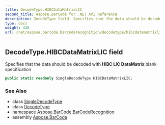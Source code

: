```yaml
---
title: DecodeType.HIBCDataMatrixLIC
second_title: Aspose.BarCode for .NET API Reference
description: DecodeType field. Specifies that the data should be decoded with HIBC LIC DataMatrix blank specification
type: docs
weight: 430
url: /net/aspose.barcode.barcoderecognition/decodetype/hibcdatamatrixlic/
---
```

## DecodeType.HIBCDataMatrixLIC field

Specifies that the data should be decoded with **HIBC LIC DataMatrix** blank specification

```csharp
public static readonly SingleDecodeType HIBCDataMatrixLIC;
```

### See Also

* class [SingleDecodeType](../../singledecodetype/)
* class [DecodeType](../)
* namespace [Aspose.BarCode.BarCodeRecognition](../../decodetype/)
* assembly [Aspose.BarCode](../../../)


